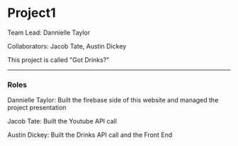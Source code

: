 # Project1

Team Lead: Dannielle Taylor

Collaborators: Jacob Tate, Austin Dickey

This project is called "Got Drinks?"

---

### Roles

Dannielle Taylor: Built the firebase side of this website and managed the project presentation

Jacob Tate: Built the Youtube API call

Austin Dickey: Built the Drinks API call and the Front End
